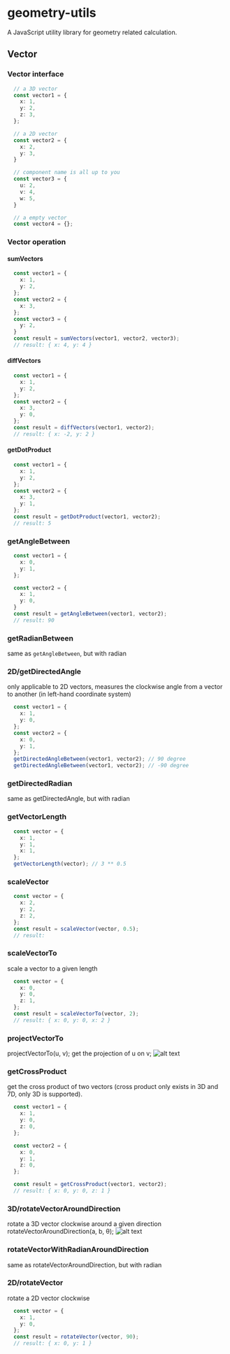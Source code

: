 # geometry-utils
A JavaScript utility library for geometry related calculation.
## Vector
### Vector interface
```ts
  // a 3D vector
  const vector1 = {
    x: 1,
    y: 2,
    z: 3,
  };

  // a 2D vector
  const vector2 = {
    x: 2,
    y: 3,
  }

  // component name is all up to you
  const vector3 = {
    u: 2,
    v: 4,
    w: 5,
  }

  // a empty vector
  const vector4 = {};
```
### Vector operation
#### sumVectors
```ts
  const vector1 = {
    x: 1,
    y: 2,
  };
  const vector2 = {
    x: 3,
  };
  const vector3 = {
    y: 2,
  }
  const result = sumVectors(vector1, vector2, vector3);
  // result: { x: 4, y: 4 }
```

#### diffVectors
```ts
  const vector1 = {
    x: 1,
    y: 2,
  };
  const vector2 = {
    x: 3,
    y: 0,
  };
  const result = diffVectors(vector1, vector2);
  // result: { x: -2, y: 2 }
```

#### getDotProduct
```ts
  const vector1 = {
    x: 1,
    y: 2,
  };
  const vector2 = {
    x: 3,
    y: 1,
  };
  const result = getDotProduct(vector1, vector2);
  // result: 5
```
### getAngleBetween
```ts
  const vector1 = {
    x: 0,
    y: 1,
  };

  const vector2 = {
    x: 1,
    y: 0,
  }
  const result = getAngleBetween(vector1, vector2);
  // result: 90
```

### getRadianBetween
same as ```getAngleBetween```, but with radian

### 2D/getDirectedAngle
only applicable to 2D vectors, measures the clockwise angle from a vector to another (in left-hand coordinate system)
```ts
  const vector1 = {
    x: 1,
    y: 0,
  };
  const vector2 = {
    x: 0,
    y: 1,
  };
  getDirectedAngleBetween(vector1, vector2); // 90 degree
  getDirectedAngleBetween(vector1, vector2); // -90 degree
```

### getDirectedRadian
same as getDirectedAngle, but with radian

### getVectorLength
```ts
  const vector = {
    x: 1,
    y: 1,
    x: 1,
  };
  getVectorLength(vector); // 3 ** 0.5
```
### scaleVector
```ts
  const vector = {
    x: 2,
    y: 2,
    z: 2,
  };
  const result = scaleVector(vector, 0.5);
  // result: 
```

### scaleVectorTo
scale a vector to a given length
```ts
  const vector = {
    x: 0,
    y: 0,
    z: 1,
  };
  const result = scaleVectorTo(vector, 2);
  // result: { x: 0, y: 0, x: 2 }
```
### projectVectorTo
projectVectorTo(u, v);
get the projection of u on v;
![alt text](https://img.alicdn.com/imgextra/i2/O1CN015DWjLf1LRbyK54WPI_!!6000000001296-0-tps-427-296.jpg)

### getCrossProduct
get the cross product of two vectors (cross product only exists in 3D and 7D, only 3D is supported).
```ts
  const vector1 = {
    x: 1,
    y: 0,
    z: 0,
  };

  const vector2 = {
    x: 0,
    y: 1,
    z: 0,
  };

  const result = getCrossProduct(vector1, vector2);
  // result: { x: 0, y: 0, z: 1 }
```
### 3D/rotateVectorAroundDirection
rotate a 3D vector clockwise around a given direction
rotateVectorAroundDirection(a, b, θ);
![alt text](https://img.alicdn.com/imgextra/i1/O1CN01DR2K8B230ty38wJIb_!!6000000007194-2-tps-960-720.png)

### rotateVectorWithRadianAroundDirection
same as rotateVectorAroundDirection, but with radian

### 2D/rotateVector
rotate a 2D vector clockwise
```ts
  const vector = {
    x: 1,
    y: 0,
  };
  const result = rotateVector(vector, 90);
  // result: { x: 0, y: 1 }
```